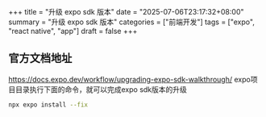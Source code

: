 +++
title = "升级 expo sdk 版本"
date = "2025-07-06T23:17:32+08:00"
summary = "升级 expo sdk 版本"
categories = ["前端开发"]
tags = ["expo", "react native", "app"]
draft = false
+++


## 官方文档地址

https://docs.expo.dev/workflow/upgrading-expo-sdk-walkthrough/
expo项目目录执行下面的命令，就可以完成expo sdk版本的升级
```sh
npx expo install --fix
```